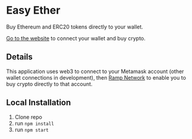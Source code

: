 # Easy Ether

Buy Ethereum and ERC20 tokens directly to your wallet.

[Go to the website](https://alexroan.github.io/easy-ether/) to connect your wallet and buy crypto.

## Details

This application uses web3 to connect to your Metamask account (other wallet connections in development), then [Ramp Network](https://instant.ramp.network/) to enable you to buy crypto directly to that account.

## Local Installation

1. Clone repo
2. run `npm install`
3. run `npm start`